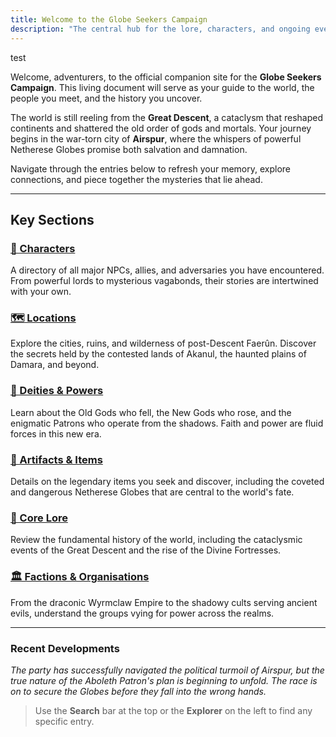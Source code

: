 ```yaml
---
title: Welcome to the Globe Seekers Campaign
description: "The central hub for the lore, characters, and ongoing events of the Globe Seekers campaign in Faerûn."
---
```


test

Welcome, adventurers, to the official companion site for the **Globe Seekers Campaign**. This living document will serve as your guide to the world, the people you meet, and the history you uncover.

The world is still reeling from the **Great Descent**, a cataclysm that reshaped continents and shattered the old order of gods and mortals. Your journey begins in the war-torn city of **Airspur**, where the whispers of powerful Netherese Globes promise both salvation and damnation.

Navigate through the entries below to refresh your memory, explore connections, and piece together the mysteries that lie ahead.

---

## Key Sections

<div class="grid-container">
    <div class="grid-item">
        <h3><a href="/globe-seekers-vault/characters/">👥 Characters</a></h3>
        <p>A directory of all major NPCs, allies, and adversaries you have encountered. From powerful lords to mysterious vagabonds, their stories are intertwined with your own.</p>
    </div>
    <div class="grid-item">
        <h3><a href="/globe-seekers-vault/locations/">🗺️ Locations</a></h3>
        <p>Explore the cities, ruins, and wilderness of post-Descent Faerûn. Discover the secrets held by the contested lands of Akanul, the haunted plains of Damara, and beyond.</p>
    </div>
    <div class="grid-item">
        <h3><a href="/globe-seekers-vault/notes/Faerun-Deities/">🙏 Deities & Powers</a></h3>
        <p>Learn about the Old Gods who fell, the New Gods who rose, and the enigmatic Patrons who operate from the shadows. Faith and power are fluid forces in this new era.</p>
    </div>
    <div class="grid-item">
        <h3><a href="/globe-seekers-vault/items/">💎 Artifacts & Items</a></h3>
        <p>Details on the legendary items you seek and discover, including the coveted and dangerous Netherese Globes that are central to the world's fate.</p>
    </div>
    <div class="grid-item">
        <h3><a href="/globe-seekers-vault/journals/LA-GRANDE-DISCESA-LE-PIAGHE-DIVINE-E-LA-NASCITA-DELLE-FORTEZZE/">📜 Core Lore</a></h3>
        <p>Review the fundamental history of the world, including the cataclysmic events of the Great Descent and the rise of the Divine Fortresses.</p>
    </div>
    <div class="grid-item">
        <h3><a href="/globe-seekers-vault/organisations/">🏛️ Factions & Organisations</a></h3>
        <p>From the draconic Wyrmclaw Empire to the shadowy cults serving ancient evils, understand the groups vying for power across the realms.</p>
    </div>
</div>

---

### Recent Developments

*The party has successfully navigated the political turmoil of Airspur, but the true nature of the Aboleth Patron's plan is beginning to unfold. The race is on to secure the Globes before they fall into the wrong hands.*

> Use the **Search** bar at the top or the **Explorer** on the left to find any specific entry.
